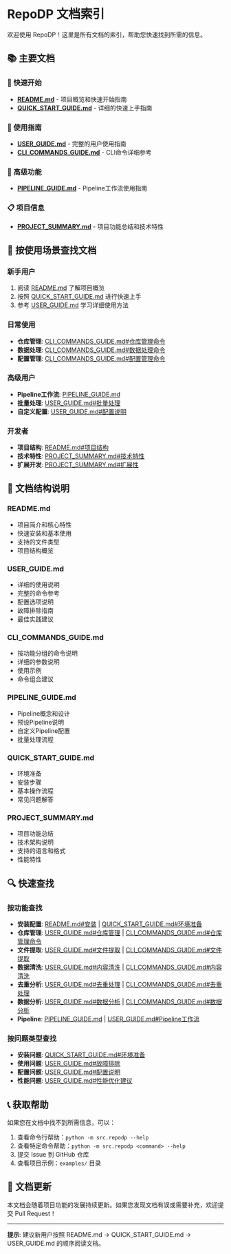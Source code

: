 # RepoDP 文档索引

欢迎使用 RepoDP！这里是所有文档的索引，帮助您快速找到所需的信息。

## 📚 主要文档

### 🚀 快速开始
- **[README.md](README.md)** - 项目概览和快速开始指南
- **[QUICK_START_GUIDE.md](QUICK_START_GUIDE.md)** - 详细的快速上手指南

### 📖 使用指南
- **[USER_GUIDE.md](USER_GUIDE.md)** - 完整的用户使用指南
- **[CLI_COMMANDS_GUIDE.md](CLI_COMMANDS_GUIDE.md)** - CLI命令详细参考

### 🔧 高级功能
- **[PIPELINE_GUIDE.md](PIPELINE_GUIDE.md)** - Pipeline工作流使用指南

### 📋 项目信息
- **[PROJECT_SUMMARY.md](PROJECT_SUMMARY.md)** - 项目功能总结和技术特性

## 🎯 按使用场景查找文档

### 新手用户
1. 阅读 [README.md](README.md) 了解项目概览
2. 按照 [QUICK_START_GUIDE.md](QUICK_START_GUIDE.md) 进行快速上手
3. 参考 [USER_GUIDE.md](USER_GUIDE.md) 学习详细使用方法

### 日常使用
- **仓库管理**: [CLI_COMMANDS_GUIDE.md#仓库管理命令](CLI_COMMANDS_GUIDE.md#1-仓库管理命令-repo)
- **数据处理**: [CLI_COMMANDS_GUIDE.md#数据处理命令](CLI_COMMANDS_GUIDE.md#2-数据处理命令-data)
- **配置管理**: [CLI_COMMANDS_GUIDE.md#配置管理命令](CLI_COMMANDS_GUIDE.md#3-配置管理命令-config)

### 高级用户
- **Pipeline工作流**: [PIPELINE_GUIDE.md](PIPELINE_GUIDE.md)
- **批量处理**: [USER_GUIDE.md#批量处理](USER_GUIDE.md#2-大规模代码去重)
- **自定义配置**: [USER_GUIDE.md#配置说明](USER_GUIDE.md#配置说明)

### 开发者
- **项目结构**: [README.md#项目结构](README.md#项目结构)
- **技术特性**: [PROJECT_SUMMARY.md#技术特性](PROJECT_SUMMARY.md#技术特性)
- **扩展开发**: [PROJECT_SUMMARY.md#扩展性](PROJECT_SUMMARY.md#扩展性)

## 📝 文档结构说明

### README.md
- 项目简介和核心特性
- 快速安装和基本使用
- 支持的文件类型
- 项目结构概览

### USER_GUIDE.md
- 详细的使用说明
- 完整的命令参考
- 配置选项说明
- 故障排除指南
- 最佳实践建议

### CLI_COMMANDS_GUIDE.md
- 按功能分组的命令说明
- 详细的参数说明
- 使用示例
- 命令组合建议

### PIPELINE_GUIDE.md
- Pipeline概念和设计
- 预设Pipeline说明
- 自定义Pipeline配置
- 批量处理流程

### QUICK_START_GUIDE.md
- 环境准备
- 安装步骤
- 基本操作流程
- 常见问题解答

### PROJECT_SUMMARY.md
- 项目功能总结
- 技术架构说明
- 支持的语言和格式
- 性能特性

## 🔍 快速查找

### 按功能查找
- **安装配置**: [README.md#安装](README.md#安装) | [QUICK_START_GUIDE.md#环境准备](QUICK_START_GUIDE.md#环境准备)
- **仓库管理**: [USER_GUIDE.md#仓库管理](USER_GUIDE.md#1-仓库管理-repo) | [CLI_COMMANDS_GUIDE.md#仓库管理命令](CLI_COMMANDS_GUIDE.md#1-仓库管理命令-repo)
- **文件提取**: [USER_GUIDE.md#文件提取](USER_GUIDE.md#文件提取) | [CLI_COMMANDS_GUIDE.md#文件提取](CLI_COMMANDS_GUIDE.md#文件提取)
- **数据清洗**: [USER_GUIDE.md#内容清洗](USER_GUIDE.md#内容清洗) | [CLI_COMMANDS_GUIDE.md#内容清洗](CLI_COMMANDS_GUIDE.md#内容清洗)
- **去重分析**: [USER_GUIDE.md#去重处理](USER_GUIDE.md#去重处理) | [CLI_COMMANDS_GUIDE.md#去重处理](CLI_COMMANDS_GUIDE.md#去重处理)
- **数据分析**: [USER_GUIDE.md#数据分析](USER_GUIDE.md#数据分析) | [CLI_COMMANDS_GUIDE.md#数据分析](CLI_COMMANDS_GUIDE.md#数据分析)
- **Pipeline**: [PIPELINE_GUIDE.md](PIPELINE_GUIDE.md) | [USER_GUIDE.md#Pipeline工作流](USER_GUIDE.md#3-pipeline工作流-pipeline)

### 按问题类型查找
- **安装问题**: [QUICK_START_GUIDE.md#环境准备](QUICK_START_GUIDE.md#环境准备)
- **使用问题**: [USER_GUIDE.md#故障排除](USER_GUIDE.md#故障排除)
- **配置问题**: [USER_GUIDE.md#配置说明](USER_GUIDE.md#配置说明)
- **性能问题**: [USER_GUIDE.md#性能优化建议](USER_GUIDE.md#性能优化建议)

## 📞 获取帮助

如果您在文档中找不到所需信息，可以：

1. 查看命令行帮助：`python -m src.repodp --help`
2. 查看特定命令帮助：`python -m src.repodp <command> --help`
3. 提交 Issue 到 GitHub 仓库
4. 查看项目示例：`examples/` 目录

## 🔄 文档更新

本文档会随着项目功能的发展持续更新。如果您发现文档有误或需要补充，欢迎提交 Pull Request！

---

**提示**: 建议新用户按照 README.md → QUICK_START_GUIDE.md → USER_GUIDE.md 的顺序阅读文档。

